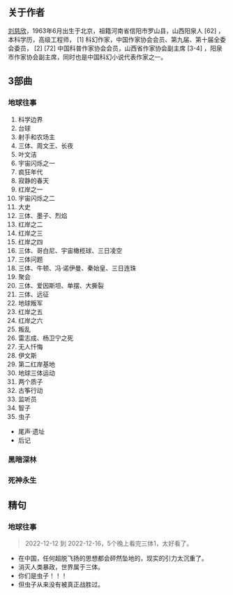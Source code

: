 ## 关于作者
[刘慈欣](https://baike.baidu.com/item/%E5%88%98%E6%85%88%E6%AC%A3/142084?fromModule=lemma_inlink)，1963年6月出生于北京，祖籍河南省信阳市罗山县，山西阳泉人 [62]  ，本科学历，高级工程师， [1]  科幻作家，中国作家协会会员、第九届、第十届全委会委员， [2]  [72]  中国科普作家协会会员，山西省作家协会副主席 [3-4]  ，阳泉市作家协会副主席，同时也是中国科幻小说代表作家之一。

## 3部曲
### 地球往事
1. 科学边界
2. 台球
3. 射手和农场主
4. 三体、周文王、长夜
5. 叶文洁
6. 宇宙闪烁之一
7. 疯狂年代
8. 寂静的春天
9.  红岸之一
10. 宇宙闪烁之二
11. 大史
12. 三体、墨子、烈焰
13. 红岸之二
14. 红岸之三
15. 红岸之四
16. 三体、哥白尼、宇宙橄榄球、三日凌空
17. 三体问题
18. 三体、牛顿、冯·诺伊曼、秦始皇、三日连珠
19. 聚会
20. 三体、爱因斯坦、单摆、大撕裂
21. 三体、远征
22. 地球叛军
23. 红岸之五
24. 红岸之六
25. 叛乱
26. 雷志成、杨卫宁之死
27. 无人忏悔
28. 伊文斯
29. 第二红岸基地
30. 地球三体运动
31. 两个质子
32. 古筝行动
33. 监听员
34. 智子
35. 虫子
* 尾声·遗址
* 后记

### 黑暗深林


### 死神永生

## 精句
### 地球往事
> 2022-12-12 到 2022-12-16，5个晚上看完三体1，太好看了。
* 在中国，任何超脱飞扬的思想都会砰然坠地的，现实的引力太沉重了。
* 消灭人类暴政，世界属于三体。
* 你们是虫子！！！
* 但虫子从来没有被真正战胜过。